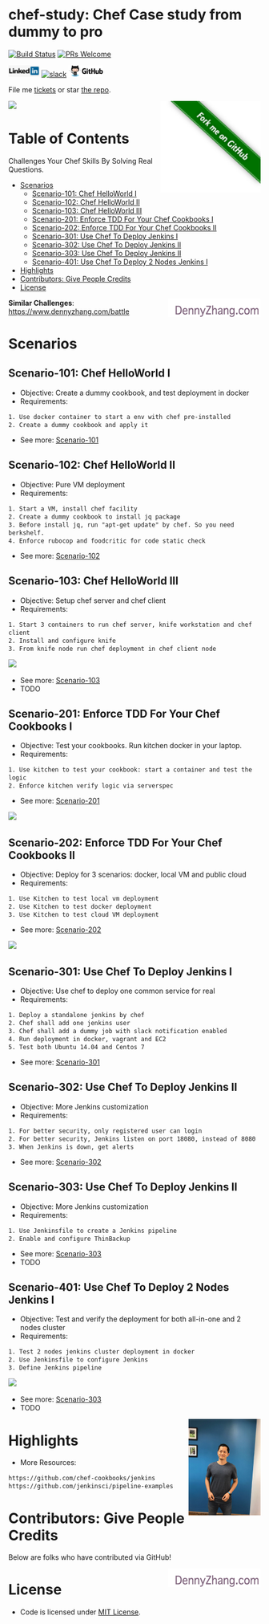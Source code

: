 # chef-study: Chef Case study from dummy to pro

[![Build Status](https://travis-ci.org/DennyZhang/chef-study.svg?branch=master)](https://travis-ci.org/DennyZhang/chef-study) [![PRs Welcome](https://img.shields.io/badge/PRs-welcome-brightgreen.svg)](http://makeapullrequest.com)

[![LinkedIn](https://raw.githubusercontent.com/USDevOps/mywechat-slack-group/master/images/linkedin.png)](https://www.linkedin.com/in/dennyzhang001) <a href="https://www.dennyzhang.com/slack" target="_blank" rel="nofollow"><img src="http://slack.dennyzhang.com/badge.svg" alt="slack"/></a> [![Github](https://raw.githubusercontent.com/USDevOps/mywechat-slack-group/master/images/github.png)](https://github.com/DennyZhang)

File me [tickets](https://github.com/DennyZhang/chef-study/issues) or star [the repo](https://github.com/DennyZhang/chef-study).

<a href="https://github.com/DennyZhang?tab=followers"><img align="right" width="200" height="183" src="https://raw.githubusercontent.com/USDevOps/mywechat-slack-group/master/images/fork_github.png" /></a>

<a href="https://www.dennyzhang.com"><img src="https://raw.githubusercontent.com/DennyZhang/chef-study/master/images/chef_icon.png"/> </a>

Table of Contents
=================
Challenges Your Chef Skills By Solving Real Questions.

   * [Scenarios](#scenarios)
      * [Scenario-101: Chef HelloWorld I](#scenario-101-chef-helloworld-i)
      * [Scenario-102: Chef HelloWorld II](#scenario-102-chef-helloworld-ii)
      * [Scenario-103: Chef HelloWorld III](#scenario-103-chef-helloworld-iii)
      * [Scenario-201: Enforce TDD For Your Chef Cookbooks I](#scenario-201-enforce-tdd-for-your-chef-cookbooks-i)
      * [Scenario-202: Enforce TDD For Your Chef Cookbooks II](#scenario-202-enforce-tdd-for-your-chef-cookbooks-ii)
      * [Scenario-301: Use Chef To Deploy Jenkins I](#scenario-301-use-chef-to-deploy-jenkins-i)
      * [Scenario-302: Use Chef To Deploy Jenkins II](#scenario-302-use-chef-to-deploy-jenkins-ii)
      * [Scenario-303: Use Chef To Deploy Jenkins II](#scenario-303-use-chef-to-deploy-jenkins-ii)
      * [Scenario-401: Use Chef To Deploy 2 Nodes Jenkins I](#scenario-401-use-chef-to-deploy-2-nodes-jenkins-i)
   * [Highlights](#highlights)
   * [Contributors: Give People Credits](#contributors-give-people-credits)
   * [License](#license)

<a href="https://www.dennyzhang.com"><img align="right" width="185" height="37" src="https://raw.githubusercontent.com/USDevOps/mywechat-slack-group/master/images/dns_small.png"></a>

**Similar Challenges**: https://www.dennyzhang.com/battle

# Scenarios

## Scenario-101: Chef HelloWorld I
- Objective: Create a dummy cookbook, and test deployment in docker
- Requirements:
```
1. Use docker container to start a env with chef pre-installed
2. Create a dummy cookbook and apply it
```
- See more: [Scenario-101](./Scenario-101)

## Scenario-102: Chef HelloWorld II
- Objective: Pure VM deployment
- Requirements:
```
1. Start a VM, install chef facility
2. Create a dummy cookbook to install jq package
3. Before install jq, run "apt-get update" by chef. So you need berkshelf.
4. Enforce rubocop and foodcritic for code static check
```
- See more: [Scenario-102](./Scenario-102)

## Scenario-103: Chef HelloWorld III
- Objective: Setup chef server and chef client
- Requirements:
```
1. Start 3 containers to run chef server, knife workstation and chef client
2. Install and configure knife
3. From knife node run chef deployment in chef client node
```
<a href="https://www.dennyzhang.com"><img src="https://raw.githubusercontent.com/DennyZhang/chef-study/master/images/scenario-103-design.png"/> </a>
- See more: [Scenario-103](./Scenario-103)
- TODO

## Scenario-201: Enforce TDD For Your Chef Cookbooks I
- Objective: Test your cookbooks. Run kitchen docker in your laptop.
- Requirements:
```
1. Use kitchen to test your cookbook: start a container and test the logic
2. Enforce kitchen verify logic via serverspec
```
- See more: [Scenario-201](./Scenario-201)

<a href="https://www.dennyzhang.com"><img src="https://raw.githubusercontent.com/DennyZhang/chef-study/master/images/scenario-201-design.png"/> </a>
## Scenario-202: Enforce TDD For Your Chef Cookbooks II
- Objective: Deploy for 3 scenarios: docker, local VM and public cloud
- Requirements:
```
1. Use Kitchen to test local vm deployment
2. Use Kitchen to test docker deployment
3. Use Kitchen to test cloud VM deployment
```
- See more: [Scenario-202](./Scenario-202)

<a href="https://www.dennyzhang.com"><img src="https://raw.githubusercontent.com/DennyZhang/chef-study/master/images/scenario-202-design.png"/> </a>

## Scenario-301: Use Chef To Deploy Jenkins I
- Objective: Use chef to deploy one common service for real
- Requirements:
```
1. Deploy a standalone jenkins by chef
2. Chef shall add one jenkins user
3. Chef shall add a dummy job with slack notification enabled
4. Run deployment in docker, vagrant and EC2
5. Test both Ubuntu 14.04 and Centos 7
```
- See more: [Scenario-301](./Scenario-301)

## Scenario-302: Use Chef To Deploy Jenkins II
- Objective: More Jenkins customization
- Requirements:
```
1. For better security, only registered user can login
2. For better security, Jenkins listen on port 18080, instead of 8080
3. When Jenkins is down, get alerts
```
- See more: [Scenario-302](./Scenario-302)

## Scenario-303: Use Chef To Deploy Jenkins II
- Objective: More Jenkins customization
- Requirements:
```
1. Use Jenkinsfile to create a Jenkins pipeline
2. Enable and configure ThinBackup
```
- See more: [Scenario-303](./Scenario-303)
- TODO

## Scenario-401: Use Chef To Deploy 2 Nodes Jenkins I
- Objective: Test and verify the deployment for both all-in-one and 2 nodes cluster
- Requirements:
```
1. Test 2 nodes jenkins cluster deployment in docker
2. Use Jenkinsfile to configure Jenkins
3. Define Jenkins pipeline
```
<a href="https://www.dennyzhang.com"><img src="https://raw.githubusercontent.com/DennyZhang/chef-study/master/images/scenario-401-design.png"/> </a>
- See more: [Scenario-303](./Scenario-303)
- TODO

<a href="https://www.dennyzhang.com"><img align="right" width="144" height="192" src="https://raw.githubusercontent.com/USDevOps/mywechat-slack-group/master/images/denny_201706.png"></a>

# Highlights
- More Resources:
```
https://github.com/chef-cookbooks/jenkins
https://github.com/jenkinsci/pipeline-examples
```

# Contributors: Give People Credits
Below are folks who have contributed via GitHub!

<a href="https://www.dennyzhang.com"><img align="right" width="185" height="37" src="https://raw.githubusercontent.com/USDevOps/mywechat-slack-group/master/images/dns_small.png"></a>

# License
- Code is licensed under [MIT License](https://www.dennyzhang.com/wp-content/mit_license.txt).
